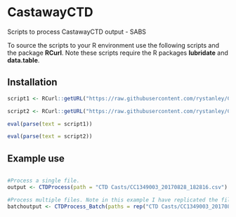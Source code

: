 # CastawayCTD
Scripts to process CastawayCTD output - SABS

To source the scripts to your R environment use the following scripts and the package **RCurl**. Note these scripts require the R packages **lubridate** and **data.table**.

## Installation

```r
script1 <- RCurl::getURL("https://raw.githubusercontent.com/rystanley/CastawayCTD/master/CTDProcess.R",ssl.verifypeer = FALSE)

script2 <- RCurl::getURL("https://raw.githubusercontent.com/rystanley/CastawayCTD/master/CTDProcessBatchProcess.R",ssl.verifypeer = FALSE)

eval(parse(text = script1))

eval(parse(text = script2))
```

## Example use

```r

#Process a single file.
output <- CTDProcess(path = "CTD Casts/CC1349003_20170828_182816.csv")

#Process multiple files. Note in this example I have replicated the file path to the example CTD cast to mirror how the function would handle a vector of paths.
batchoutput <- CTDProcess_Batch(paths = rep("CTD Casts/CC1349003_20170828_182816.csv",3))

```